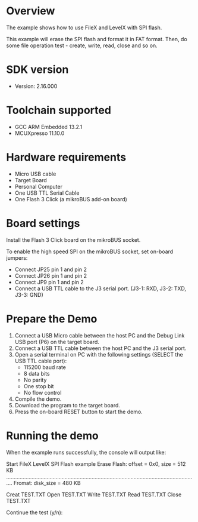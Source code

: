Overview
========
The example shows how to use FileX and LevelX with SPI flash.

This example will erase the SPI flash and format it in FAT format.
Then, do some file operation test - create, write, read, close and so on.


SDK version
===========
- Version: 2.16.000

Toolchain supported
===================
- GCC ARM Embedded  13.2.1
- MCUXpresso  11.10.0

Hardware requirements
=====================
- Micro USB cable
- Target Board
- Personal Computer
- One USB TTL Serial Cable
- One Flash 3 Click (a mikroBUS add-on board)

Board settings
==============
Install the Flash 3 Click board on the mikroBUS socket.

To enable the high speed SPI on the mikroBUS socket, set on-board jumpers:
* Connect JP25 pin 1 and pin 2
* Connect JP26 pin 1 and pin 2
* Connect JP9  pin 1 and pin 2
* Connect a USB TTL cable to the J3 serial port. (J3-1: RXD, J3-2: TXD, J3-3: GND)

Prepare the Demo
================
1.  Connect a USB Micro cable between the host PC and the Debug Link USB port (P6) on the target board.
2.  Connect a USB TTL cable between the host PC and the J3 serial port.
3.  Open a serial terminal on PC with the following settings (SELECT the USB TTL cable port):
    - 115200 baud rate
    - 8 data bits
    - No parity
    - One stop bit
    - No flow control
4.  Compile the demo.
5.  Download the program to the target board.
6.  Press the on-board RESET button to start the demo.

Running the demo
================
When the example runs successfully, the console will output like:

Start FileX LevelX SPI Flash example
Erase Flash: offset = 0x0, size = 512 KB
................................................................................................................................
Fromat: disk_size = 480 KB

Creat TEST.TXT
Open TEST.TXT
Write TEST.TXT
Read TEST.TXT
Close TEST.TXT

Continue the test (y/n):

